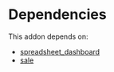 # Dependencies

This addon depends on:

- [spreadsheet_dashboard](https://github.com/bringout/oca-ocb-report/tree/2b62ab25bcd2b6d53532bff76dd488162247f51e/odoo-bringout-oca-ocb-spreadsheet_dashboard)
- [sale](https://github.com/bringout/oca-ocb-sale/tree/c17ba68cff0610f4dfb2f6dd7d61af76671084cf/odoo-bringout-oca-ocb-sale)
